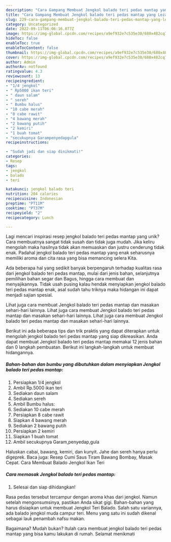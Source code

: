 ```yaml
---
description: "Cara Gampang Membuat Jengkol balado teri pedas mantap yang Lezat"
title: "Cara Gampang Membuat Jengkol balado teri pedas mantap yang Lezat"
slug: 229-cara-gampang-membuat-jengkol-balado-teri-pedas-mantap-yang-lezat
category: Uncategorized
date: 2022-09-11T06:06:16.077Z
image: https://img-global.cpcdn.com/recipes/a9ef932e7c535e30/680x482cq70/jengkol-balado-teri-pedas-mantap-foto-resep-utama.jpg
hideToc: false
enableToc: true
enableTocContent: false
thumbnail: https://img-global.cpcdn.com/recipes/a9ef932e7c535e30/680x482cq70/jengkol-balado-teri-pedas-mantap-foto-resep-utama.jpg
cover: https://img-global.cpcdn.com/recipes/a9ef932e7c535e30/680x482cq70/jengkol-balado-teri-pedas-mantap-foto-resep-utama.jpg
author: Admin
authorAv: notfound
ratingvalue: 4.3
reviewcount: 13
recipeingredient:
- "1/4 jengkol"
- " Rp5000 ikan teri"
- " daun salam"
- " sereh"
- " Bumbu halus"
- "10 cabe merah"
- "8 cabe rawit"
- "4 bawang merah"
- "2 bawang putih"
- "2 kemiri"
- "1 buah tomat"
- "secukupnya Garampenyedapgula"
recipeinstructions:

- "Sudah jadi dan siap dinikmati!"
categories:
- Resep
tags:
- jengkol
- balado
- teri

katakunci: jengkol balado teri 
nutrition: 204 calories
recipecuisine: Indonesian
preptime: "PT11M"
cooktime: "PT37M"
recipeyield: "2"
recipecategory: Lunch

---
```





Lagi mencari inspirasi resep jengkol balado teri pedas mantap yang unik? Cara membuatnya sangat tidak susah dan tidak juga mudah. Jika keliru mengolah maka hasilnya tidak akan memuaskan dan justru cenderung tidak enak. Padahal jengkol balado teri pedas mantap yang enak seharusnya memiliki aroma dan cita rasa yang bisa memancing selera Kita.





Ada beberapa hal yang sedikit banyak berpengaruh terhadap kualitas rasa dari jengkol balado teri pedas mantap, mulai dari jenis bahan, selanjutnya pemilihan bahan segar dan Bagus, hingga cara membuat dan menyajikannya. Tidak usah pusing kalau hendak menyiapkan jengkol balado teri pedas mantap enak,      asal sudah tahu triknya maka hidangan ini dapat menjadi sajian spesial.














Lihat juga cara membuat Jengkol balado teri pedas mantap dan masakan sehari-hari lainnya. Lihat juga cara membuat Jengkol balado teri pedas mantap dan masakan sehari-hari lainnya. Lihat juga cara membuat Jengkol balado teri pedas mantap dan masakan sehari-hari lainnya.






Berikut ini ada beberapa tips dan trik praktis yang dapat diterapkan untuk mengolah jengkol balado teri pedas mantap yang siap dikreasikan. Anda dapat membuat Jengkol balado teri pedas mantap memakai 12 jenis bahan dan 0 langkah pembuatan. Berikut ini langkah-langkah untuk membuat hidangannya.

<!--inarticleads1-->

##### Bahan-bahan dan bumbu yang dibutuhkan dalam menyiapkan Jengkol balado teri pedas mantap:

1. Persiapkan 1/4 jengkol
1. Ambil  Rp.5000 ikan teri
1. Sediakan  daun salam
1. Sediakan  sereh
1. Ambil  Bumbu halus:
1. Sediakan 10 cabe merah
1. Persiapkan 8 cabe rawit
1. Siapkan 4 bawang merah
1. Sediakan 2 bawang putih
1. Persiapkan 2 kemiri
1. Siapkan 1 buah tomat
1. Ambil secukupnya Garam,penyedap,gula


Haluskan cabai, bawang, kemiri, dan kunyit. Jahe dan sereh hanya perlu digeprek. Baca juga: Resep Cumi Saus Tiram Bawang Bombay, Masak Cepat. Cara Membuat Balado Jengkol Ikan Teri 

<!--inarticleads2-->

##### Cara memasak Jengkol balado teri pedas mantap:


1. Selesai dan siap dihidangkan!

Rasa pedas tersebut tercampur dengan aroma khas dari jengkol. Namun setelah mengonsumsinya, pastikan Anda sikat gigi. Bahan-bahan yang harus disiapkan untuk membuat Jengkol Teri Balado. Salah satu variannya, ada balado jengkol muda campur teri. Menu yang satu ini sudah dikenal sebagai lauk penambah nafsu makan. 

Bagaimana? Mudah bukan? Itulah cara membuat jengkol balado teri pedas mantap yang bisa kamu lakukan di rumah. Selamat menikmati
